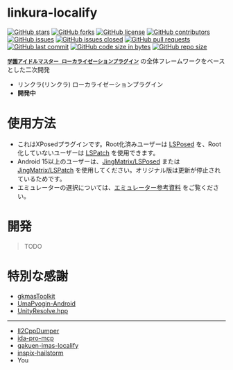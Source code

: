 # linkura-localify

[![GitHub stars](https://img.shields.io/github/stars/ChocoLZS/linkura-localify?style=social)](https://github.com/ChocoLZS/linkura-localify/stargazers) [![GitHub forks](https://img.shields.io/github/forks/ChocoLZS/linkura-localify?style=social)](https://github.com/ChocoLZS/linkura-localify/network/members) [![GitHub license](https://img.shields.io/github/license/ChocoLZS/linkura-localify)](https://github.com/ChocoLZS/linkura-localify) [![GitHub contributors](https://img.shields.io/github/contributors/ChocoLZS/linkura-localify)](https://github.com/ChocoLZS/linkura-localify/graphs/contributors)
[![GitHub issues](https://img.shields.io/github/issues/ChocoLZS/linkura-localify)](https://github.com/ChocoLZS/linkura-localify/issues) [![GitHub issues closed](https://img.shields.io/github/issues-closed/ChocoLZS/linkura-localify)](https://github.com/ChocoLZS/linkura-localify/issues?q=is%3Aissue+is%3Aclosed) [![GitHub pull requests](https://img.shields.io/github/issues-pr/ChocoLZS/linkura-localify)](https://github.com/ChocoLZS/linkura-localify/pulls) [![GitHub last commit](https://img.shields.io/github/last-commit/ChocoLZS/linkura-localify)](https://github.com/ChocoLZS/linkura-localify/commits) 
[![GitHub code size in bytes](https://img.shields.io/github/languages/code-size/ChocoLZS/linkura-localify)](https://github.com/ChocoLZS/linkura-localify) [![GitHub repo size](https://img.shields.io/github/repo-size/ChocoLZS/linkura-localify)](https://github.com/ChocoLZS/linkura-localify)


[**`学園アイドルマスター ローカライゼーションプラグイン`**](https://github.com/chinosk6/gakuen-imas-localify) の全体フレームワークをベースとした二次開発

- リンクラ(リンクラ) ローカライゼーションプラグイン
- **開発中**

# 使用方法

- これはXPosedプラグインです。Root化済みユーザーは [LSPosed](https://github.com/LSPosed/LSPosed) を、Root化していないユーザーは [LSPatch](https://github.com/LSPosed/LSPatch) を使用できます。
- Android 15以上のユーザーは、[JingMatrix/LSPosed](https://github.com/JingMatrix/LSPosed) または [JingMatrix/LSPatch](https://github.com/JingMatrix/LSPatch) を使用してください。オリジナル版は更新が停止されているためです。
- エミュレーターの選択については、[エミュレーター参考資料](simulator.md) をご覧ください。

# 開発

> TODO

<!-- # Star History

[![Star History Chart](https://api.star-history.com/svg?repos=chinosk6/gakuen-imas-localify&type=Date)](https://star-history.com/#chinosk6/gakuen-imas-localify&Date) -->

# 特別な感謝

- [gkmasToolkit](https://github.com/kishidanatsumi/gkmasToolkit)
- [UmaPyogin-Android](https://github.com/akemimadoka/UmaPyogin-Android)
- [UnityResolve.hpp](https://github.com/issuimo/UnityResolve.hpp)

---

- [Il2CppDumper](https://github.com/Perfare/Il2CppDumper)
- [ida-pro-mcp](https://github.com/mrexodia/ida-pro-mcp)
- [gakuen-imas-localify](https://github.com/chinosk6/gakuen-imas-localify)
- [inspix-hailstorm](https://github.com/vertesan/inspix-hailstorm)
- You